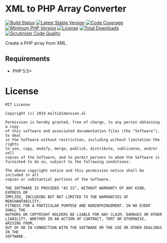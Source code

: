 # XML to PHP Array Converter

[![Build Status](https://travis-ci.org/multidimension-al/xml-array.svg)](https://travis-ci.org/multidimension-al/xml-array)
[![Latest Stable Version](https://poser.pugx.org/multidimensional/xml-array/v/stable.svg)](https://packagist.org/packages/multidimensional/xml-array)
[![Code Coverage](https://scrutinizer-ci.com/g/multidimension-al/xml-array/badges/coverage.png)](https://scrutinizer-ci.com/g/multidimension-al/xml-array/)
[![Minimum PHP Version](http://img.shields.io/badge/php-%3E%3D%205.5-8892BF.svg)](https://php.net/)
[![License](https://poser.pugx.org/multidimensional/xml-array/license.svg)](https://packagist.org/packages/multidimensional/xml-array)
[![Total Downloads](https://poser.pugx.org/multidimensional/xml-array/d/total.svg)](https://packagist.org/packages/multidimensional/xml-array)
[![Scrutinizer Code Quality](https://scrutinizer-ci.com/g/multidimension-al/xml-array/badges/quality-score.png)](https://scrutinizer-ci.com/g/multidimension-al/xml-array/)

Create a PHP array from XML.

## Requirements

* PHP 5.5+

# License

    MIT License
    
    Copyright (c) 2019 multidimension.al
    
    Permission is hereby granted, free of charge, to any person obtaining a copy
    of this software and associated documentation files (the "Software"), to deal
    in the Software without restriction, including without limitation the rights
    to use, copy, modify, merge, publish, distribute, sublicense, and/or sell
    copies of the Software, and to permit persons to whom the Software is
    furnished to do so, subject to the following conditions:
    
    The above copyright notice and this permission notice shall be included in all
    copies or substantial portions of the Software.
    
    THE SOFTWARE IS PROVIDED "AS IS", WITHOUT WARRANTY OF ANY KIND, EXPRESS OR
    IMPLIED, INCLUDING BUT NOT LIMITED TO THE WARRANTIES OF MERCHANTABILITY,
    FITNESS FOR A PARTICULAR PURPOSE AND NONINFRINGEMENT. IN NO EVENT SHALL THE
    AUTHORS OR COPYRIGHT HOLDERS BE LIABLE FOR ANY CLAIM, DAMAGES OR OTHER
    LIABILITY, WHETHER IN AN ACTION OF CONTRACT, TORT OR OTHERWISE, ARISING FROM,
    OUT OF OR IN CONNECTION WITH THE SOFTWARE OR THE USE OR OTHER DEALINGS IN THE
    SOFTWARE.
